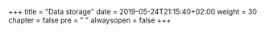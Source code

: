 +++
title = "Data storage"
date = 2019-05-24T21:15:40+02:00
weight = 30
chapter = false
pre = "<i class='fa ela-page'></i> "
alwaysopen = false
+++

